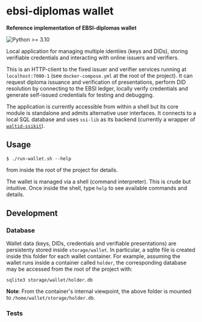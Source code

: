 # ebsi-diplomas wallet

**Reference implementation of EBSI-diplomas wallet**

![Python >= 3.10](https://img.shields.io/badge/python-%3E%3D%203.10-blue.svg)

Local application for managing multiple identiies (keys and DIDs), storing
verifiable credentials and interacting with online issuers and verifiers.

This is an HTTP-client to the fixed issuer and verifier services running at
`localhost:7000-1` (see `docker-compose.yml` at the root of the project). It
can request diploma issuance and verification of presentations, perform DID
resolution by connecting to the EBSI ledger, locally verify credentials and
generate self-issued credentials for testing and debugging.

The application is currently accessible from within a shell but its core module
is standalone and admits alternative user interfaces. It connects to a local
SQL database and uses `ssi-lib` as its backend (currently a wrapper of
[`waltid-ssikit`](https://github.com/walt-id/waltid-ssikit)).

## Usage

```
$ ./run-wallet.sh --help
```

from inside the root of the project for details.

The wallet is managed via a shell (command interpreter). This is crude but intuitive.
Once inside the shell, type `help` to see available commands and details.

## Development

### Database

Wallet data (keys, DIDs, credentials and verifiable presentations) are
persistenty stored inside `storage/wallet`. In particular, a sqlite file is
created inside this folder for each wallet container. For example, assuming the
wallet runs inside a container called `holder`, the corresponding database may
be accessed from the root of the project with:

```
sqlite3 storage/wallet/holder.db
```

**Note**: From the container's internal viewpoint, the above folder is mounted
to `/home/wallet/storage/holder.db`.

### Tests
